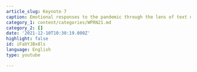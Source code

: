 ```yaml
---
article_slug: Keynote 7
caption: Emotional responses to the pandemic through the lens of text data
category_1: content/categories/WPRN21.md
category_2: []
date: '2021-12-10T10:30:19.000Z'
highlight: false
id: iFabYJBx8ls
language: English
type: youtube

---
```


